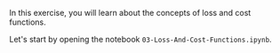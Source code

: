 In this exercise, you will learn about the concepts of loss and cost functions.

Let's start by opening the notebook `03-Loss-And-Cost-Functions.ipynb`.
